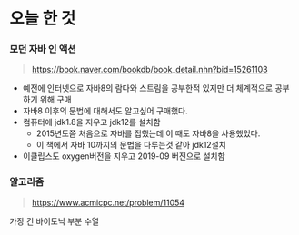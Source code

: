 # 오늘 한 것 

### 모던 자바 인 액션
> https://book.naver.com/bookdb/book_detail.nhn?bid=15261103

- 예전에 인터넷으로 자바8의 람다와 스트림을 공부한적 있지만 더 체계적으로 공부하기 위해 구매
- 자바8 이후의 문법에 대해서도 알고싶어 구매했다.
- 컴퓨터에 jdk1.8을 지우고 jdk12를 설치함
    - 2015년도쯤 처음으로 자바를 접했는데 이 때도 자바8을 사용했었다.
    - 이 책에서 자바 10까지의 문법을 다루는것 같아 jdk12설치 
- 이클립스도 oxygen버전을 지우고 2019-09 버전으로 설치함

### 알고리즘
> https://www.acmicpc.net/problem/11054

가장 긴 바이토닉 부분 수열



